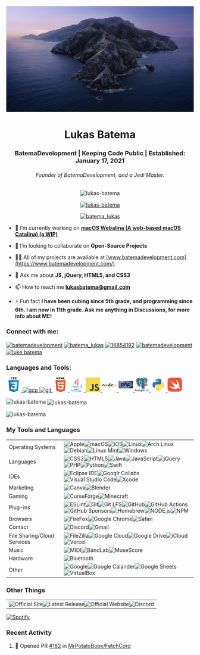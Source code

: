 ![macOS Catalina](assets/macOS_Catalina.JPG)
---
<h1 align="center">Lukas Batema</h1>
<h3 align="center">BatemaDevelopment | Keeping Code Public | Established: January 17, 2021</h3>
<h6 align="center">Founder of BatemaDevelopment, and a Jedi Master.</h6>

<p align="center"> <img src="https://komarev.com/ghpvc/?username=lukas-batema&label=Profile%20views&color=0e75b6&style=flat" alt="lukas-batema" /> </p>

<p align="center"> <a href="https://github.com/ryo-ma/github-profile-trophy"><img src="https://github-profile-trophy.vercel.app/?username=lukas-batema" alt="lukas-batema" /></a> </p>

<p align="center"> <a href="https://twitter.com/batema_lukas" target="blank"><img src="https://img.shields.io/twitter/follow/batema_lukas?logo=twitter&style=for-the-badge" alt="batema_lukas" /></a> </p>

- 🔭 I’m currently working on **[macOS Webalina (A web-based macOS Catalina) (a WIP)](https://dev.catalina.batemadevelopment.com/)**

- 👯 I’m looking to collaborate on **Open-Source Projects**

- 👨‍💻 All of my projects are available at [www.batemadevelopment.com](https://www.batemadevelopment.com/)

- 💬 Ask me about **JS, jQuery, HTML5, and CSS3**

- 📫 How to reach me **lukasbatema@gmail.com**

- ⚡ Fun fact **I have been cubing since 5th grade, and programming since 6th. I am now in 11th grade. Ask me anything in Discussions, for more info about ME!** 

<h3 align="left">Connect with me:</h3>
<p align="left">
<a href="https://codepen.io/batemadevelopment" target="blank"><img align="center" src="https://raw.githubusercontent.com/rahuldkjain/github-profile-readme-generator/master/src/images/icons/Social/codepen.svg" alt="batemadevelopment" height="30" width="40" /></a>
<a href="https://twitter.com/batema_lukas" target="blank"><img align="center" src="https://raw.githubusercontent.com/rahuldkjain/github-profile-readme-generator/master/src/images/icons/Social/twitter.svg" alt="batema_lukas" height="30" width="40" /></a>
<a href="https://stackoverflow.com/users/16854192" target="blank"><img align="center" src="https://raw.githubusercontent.com/rahuldkjain/github-profile-readme-generator/master/src/images/icons/Social/stack-overflow.svg" alt="16854192" height="30" width="40" /></a>
<a href="https://instagram.com/batemadevelopment" target="blank"><img align="center" src="https://raw.githubusercontent.com/rahuldkjain/github-profile-readme-generator/master/src/images/icons/Social/instagram.svg" alt="batemadevelopment" height="30" width="40" /></a>
<a href="https://www.behance.net/luke batema" target="blank"><img align="center" src="https://raw.githubusercontent.com/rahuldkjain/github-profile-readme-generator/master/src/images/icons/Social/behance.svg" alt="luke batema" height="30" width="40" /></a>
</p>

<h3 align="left">Languages and Tools:</h3>
<p align="left"> <a href="https://www.w3schools.com/css/" target="_blank"> <img src="https://raw.githubusercontent.com/devicons/devicon/master/icons/css3/css3-original-wordmark.svg" alt="css3" width="40" height="40"/> </a> <a href="https://cloud.google.com" target="_blank"> <img src="https://www.vectorlogo.zone/logos/google_cloud/google_cloud-icon.svg" alt="gcp" width="40" height="40"/> </a> <a href="https://git-scm.com/" target="_blank"> <img src="https://www.vectorlogo.zone/logos/git-scm/git-scm-icon.svg" alt="git" width="40" height="40"/> </a> <a href="https://www.w3.org/html/" target="_blank"> <img src="https://raw.githubusercontent.com/devicons/devicon/master/icons/html5/html5-original-wordmark.svg" alt="html5" width="40" height="40"/> </a> <a href="https://www.java.com" target="_blank"> <img src="https://raw.githubusercontent.com/devicons/devicon/master/icons/java/java-original.svg" alt="java" width="40" height="40"/> </a> <a href="https://developer.mozilla.org/en-US/docs/Web/JavaScript" target="_blank"> <img src="https://raw.githubusercontent.com/devicons/devicon/master/icons/javascript/javascript-original.svg" alt="javascript" width="40" height="40"/> </a> <a href="https://nodejs.org" target="_blank"> <img src="https://raw.githubusercontent.com/devicons/devicon/master/icons/nodejs/nodejs-original-wordmark.svg" alt="nodejs" width="40" height="40"/> </a> <a href="https://www.php.net" target="_blank"> <img src="https://raw.githubusercontent.com/devicons/devicon/master/icons/php/php-original.svg" alt="php" width="40" height="40"/> </a> <a href="https://www.postgresql.org" target="_blank"> <img src="https://raw.githubusercontent.com/devicons/devicon/master/icons/postgresql/postgresql-original-wordmark.svg" alt="postgresql" width="40" height="40"/> </a> <a href="https://www.python.org" target="_blank"> <img src="https://raw.githubusercontent.com/devicons/devicon/master/icons/python/python-original.svg" alt="python" width="40" height="40"/> </a> <a href="https://developer.apple.com/swift/" target="_blank"> <img src="https://raw.githubusercontent.com/devicons/devicon/master/icons/swift/swift-original.svg" alt="swift" width="40" height="40"/> </a> </p>

<p><img align="left" src="https://github-readme-stats.vercel.app/api/top-langs?username=lukas-batema&show_icons=true&theme=dark&locale=en&layout=compact" alt="lukas-batema" /></p>

<p>&nbsp;<img align="center" src="https://github-readme-stats.vercel.app/api?username=lukas-batema&show_icons=true&theme=dark&locale=en" alt="lukas-batema" /></p>

<p><img align="center" src="https://github-readme-streak-stats.herokuapp.com/?user=lukas-batema&theme=dark" alt="lukas-batema" /></p>


### My Tools and Languages
<table>
  <tr>
    <td>
      Operating Systems
    </td>
    <td>
      <img alt="Apple" src="https://camo.githubusercontent.com/685cf68a824b91e854d943d304d09e73c11a759add33ce2cf2c7beeba1e3c8bd/68747470733a2f2f696d672e736869656c64732e696f2f62616467652f4170706c652d3030303030302e7376673f7374796c653d666f722d7468652d6261646765266c6f676f3d4170706c65266c6f676f436f6c6f723d7768697465"/><img alt="macOS" src="https://camo.githubusercontent.com/e00426722c8521fdaa1e2e64b9a2f20098da1291bb4a62d668d10b315a23cc60/68747470733a2f2f696d672e736869656c64732e696f2f62616467652f6d61634f532d3030303030302e7376673f7374796c653d666f722d7468652d6261646765266c6f676f3d6d61634f53266c6f676f436f6c6f723d7768697465" /><img alt="iOS" src="https://camo.githubusercontent.com/ecefbb8ec6b18c897f49e6fe50303aba2a4e8ba28409b625fefe5b86a4ce3f5a/68747470733a2f2f696d672e736869656c64732e696f2f62616467652f694f532d3030303030302e7376673f7374796c653d666f722d7468652d6261646765266c6f676f3d694f53266c6f676f436f6c6f723d7768697465" /><img alt="Linux" src="https://camo.githubusercontent.com/c1373a60904504472ef35c13510254c1d45b4155ab30527cdd9c7bf59dab6eff/68747470733a2f2f696d672e736869656c64732e696f2f62616467652f4c696e75782d4643433632342e7376673f7374796c653d666f722d7468652d6261646765266c6f676f3d4c696e7578266c6f676f436f6c6f723d626c61636b" /><img alt="Arch Linux" src="https://camo.githubusercontent.com/c09b6698db58200869f4950f254f91d8fbf2a693314df6d356f17ca463b6ef7e/68747470733a2f2f696d672e736869656c64732e696f2f62616467652f417263682532304c696e75782d3137393344312e7376673f7374796c653d666f722d7468652d6261646765266c6f676f3d417263682d4c696e7578266c6f676f436f6c6f723d7768697465" /><img alt="Debian" src="https://camo.githubusercontent.com/cfa7a439ddf872c8d936d56ba36599dbc0c5a8614788fee6360ce0f9288d94b9/68747470733a2f2f696d672e736869656c64732e696f2f62616467652f44656269616e2d4138314433332e7376673f7374796c653d666f722d7468652d6261646765266c6f676f3d44656269616e266c6f676f436f6c6f723d7768697465"/><img alt="Linux Mint" src="https://camo.githubusercontent.com/d75e2b302b5f8265046be05424755c113d34a73d05fbd464449a1481ffe7b50a/68747470733a2f2f696d672e736869656c64732e696f2f62616467652f4c696e75782532304d696e742d3837434633452e7376673f7374796c653d666f722d7468652d6261646765266c6f676f3d4c696e75782d4d696e74266c6f676f436f6c6f723d7768697465" /><img alt="Windows" src="https://camo.githubusercontent.com/0427443f3a95058b032842f5bb73450143e5e792a3a11930a668a2fcafa0903d/68747470733a2f2f696d672e736869656c64732e696f2f62616467652f57696e646f77732d3030373844362e7376673f7374796c653d666f722d7468652d6261646765266c6f676f3d57696e646f7773266c6f676f436f6c6f723d7768697465" />
    </td>
  </tr>
  <tr>
    <td>
      Languages
    </td>
    <td>
      <img alt="CSS3" src="https://camo.githubusercontent.com/dad0bd470ccac1d7413044b05b886be1e106386624008bd31a6c950f7d608460/68747470733a2f2f696d672e736869656c64732e696f2f62616467652f435353332d3135373242362e7376673f7374796c653d666f722d7468652d6261646765266c6f676f3d43535333266c6f676f436f6c6f723d7768697465"/><img alt="HTML5" src="https://camo.githubusercontent.com/ce98a71a9faff159f0f00537dd08693cea68ca1d891f91c7e9021b8191d02fae/68747470733a2f2f696d672e736869656c64732e696f2f62616467652f48544d4c352d4533344632362e7376673f7374796c653d666f722d7468652d6261646765266c6f676f3d48544d4c35266c6f676f436f6c6f723d7768697465" /><img alt="Java" src="https://camo.githubusercontent.com/b21fddd68aae7da22e258567d89e638dbfdf3193fa969f98869ff66013fd206c/68747470733a2f2f696d672e736869656c64732e696f2f62616467652f4a6176612d3030373339362e7376673f7374796c653d666f722d7468652d6261646765266c6f676f3d4a617661266c6f676f436f6c6f723d7768697465" /><img alt="JavaScript" src="https://camo.githubusercontent.com/a2042e7183b80291f7a9b360ee5b0390cc7bb4ee163e0304d43659a5000ecba0/68747470733a2f2f696d672e736869656c64732e696f2f62616467652f4a6176615363726970742d4637444631452e7376673f7374796c653d666f722d7468652d6261646765266c6f676f3d4a617661536372697074266c6f676f436f6c6f723d626c61636b" /><img alt="jQuery" src="https://camo.githubusercontent.com/866339b5db1fb920eec7bedce71aff4d54ceb7c3f1711ac6fdf34e3e404a2380/68747470733a2f2f696d672e736869656c64732e696f2f62616467652f6a51756572792d3037363941442e7376673f7374796c653d666f722d7468652d6261646765266c6f676f3d6a5175657279266c6f676f436f6c6f723d7768697465" /><img alt="PHP" src="https://camo.githubusercontent.com/a674d1336815658408d47e7e41d6dd35bac7bb96d3da9088fdf2bdb16166d79e/68747470733a2f2f696d672e736869656c64732e696f2f62616467652f5048502d3737374242342e7376673f7374796c653d666f722d7468652d6261646765266c6f676f3d504850266c6f676f436f6c6f723d7768697465" /><img alt="Python" src="https://camo.githubusercontent.com/2e06bcd730098de47f44d5fa16744fe933e6b7b1676480371241e363b589c955/68747470733a2f2f696d672e736869656c64732e696f2f62616467652f507974686f6e2d3337373641422e7376673f7374796c653d666f722d7468652d6261646765266c6f676f3d507974686f6e266c6f676f436f6c6f723d7768697465" /><img alt="Swift" src="https://camo.githubusercontent.com/f7994a1916a6baf6c90747483111771dd08fb0333ef1a6bd0c8bcb2ac66893f6/68747470733a2f2f696d672e736869656c64732e696f2f62616467652f53776966742d4641373334332e7376673f7374796c653d666f722d7468652d6261646765266c6f676f3d5377696674266c6f676f436f6c6f723d7768697465" />
    </td>
  </tr>

  <tr>
    <td>
      IDEs
    </td>
    <td>
      <img alt="Eclipse IDE" src="https://camo.githubusercontent.com/3b22a3c68cb2fa6aeecf559d7e83cc90b90e0c4a64cf29f479162a86d6225d71/68747470733a2f2f696d672e736869656c64732e696f2f62616467652f45636c697073652532304944452d3243323235352e7376673f7374796c653d666f722d7468652d6261646765266c6f676f3d45636c697073652d494445266c6f676f436f6c6f723d7768697465" /><img alt="Googlr Collabs" src="https://camo.githubusercontent.com/aa9da07810b6fd4acc9680085f7c204c232372382a7987c74b7fdfae7456708f/68747470733a2f2f696d672e736869656c64732e696f2f62616467652f476f6f676c65253230436f6c61622d4639414230302e7376673f7374796c653d666f722d7468652d6261646765266c6f676f3d476f6f676c652d436f6c6162266c6f676f436f6c6f723d7768697465" /><img alt="Visual Studio Code" src="https://camo.githubusercontent.com/1b9c3034aa078ebfac8da21d4a43ab67da92ad801a08c4b9b04cfecfb54df2d2/68747470733a2f2f696d672e736869656c64732e696f2f62616467652f56697375616c25323053747564696f253230436f64652d3030374143432e7376673f7374796c653d666f722d7468652d6261646765266c6f676f3d56697375616c2d53747564696f2d436f6465266c6f676f436f6c6f723d7768697465" /><img alt="Xcode" src="https://camo.githubusercontent.com/d2ff04c1eedd4210800503f06c505ed7c6f93a65b7166679999a03e7a1563bb9/68747470733a2f2f696d672e736869656c64732e696f2f62616467652f58636f64652d3134374546422e7376673f7374796c653d666f722d7468652d6261646765266c6f676f3d58636f6465266c6f676f436f6c6f723d7768697465" />
    </td>
  </tr>

  <tr>
    <td>
      Marketing
    </td>
    <td>
      <img alt="Canva" src="https://camo.githubusercontent.com/fdc7b4e479c2ba7e2a460b36ae4d725c317e0e86c52d5ac100612ee80aaaa75c/68747470733a2f2f696d672e736869656c64732e696f2f62616467652f43616e76612d3030433443432e7376673f7374796c653d666f722d7468652d6261646765266c6f676f3d43616e7661266c6f676f436f6c6f723d7768697465"/><img alt="Blender" src="https://camo.githubusercontent.com/cb23816183103b31c6250539d320879e42c65098bf75f6761db4727043ea0502/68747470733a2f2f696d672e736869656c64732e696f2f62616467652f426c656e6465722d4635373932412e7376673f7374796c653d666f722d7468652d6261646765266c6f676f3d426c656e646572266c6f676f436f6c6f723d7768697465" />
    </td>
  </tr>

  <tr>
    <td>
      Gaming
    </td>
    <td>
      <img alt="CurseForge" src="https://camo.githubusercontent.com/3180b6a4450543ace66d21a6703edd487b141d80110ce673a1ba92584237a14f/68747470733a2f2f696d672e736869656c64732e696f2f62616467652f4375727365466f7267652d3634343141342e7376673f7374796c653d666f722d7468652d6261646765266c6f676f3d4375727365466f726765266c6f676f436f6c6f723d7768697465"/><img alt="Minecraft" src="https://camo.githubusercontent.com/c2d588f052698aa69e607204548c52434f4350adc4a9a8d121a1eb35f431a01f/68747470733a2f2f696d672e736869656c64732e696f2f62616467652f4d696e6563726166742d3632423437412e7376673f7374796c653d666f722d7468652d6261646765266c6f676f3d4d696e656372616674266c6f676f436f6c6f723d7768697465">
    </td>
  </tr>

  <tr>
    <td>
      Plug-ins
    </td>
    <td>
      <img alt="ESLint" src="https://camo.githubusercontent.com/f9a8004b01e8aa1050225058c8e1d0b9766145b331ebb3c282dc3dd95847c110/68747470733a2f2f696d672e736869656c64732e696f2f62616467652f45534c696e742d3442333243332e7376673f7374796c653d666f722d7468652d6261646765266c6f676f3d45534c696e74266c6f676f436f6c6f723d7768697465" /><img alt="Git" src="https://camo.githubusercontent.com/e56fabf10c6279837b862f53dab44e7a4afedbb2ee9b4c91881e5d22e6f379e9/68747470733a2f2f696d672e736869656c64732e696f2f62616467652f4769742d4630353033322e7376673f7374796c653d666f722d7468652d6261646765266c6f676f3d476974266c6f676f436f6c6f723d7768697465" /><img alt="Git LFS" src="https://camo.githubusercontent.com/754c22f7a87608a8279fb08e2cc8bcd2417cff539e9b26ed662184bc98b679f9/68747470733a2f2f696d672e736869656c64732e696f2f62616467652f4769742532304c46532d4636343933352e7376673f7374796c653d666f722d7468652d6261646765266c6f676f3d4769742d4c4653266c6f676f436f6c6f723d7768697465" /><img alt="GitHub" src="https://camo.githubusercontent.com/ab157f6775de79be0a1001ed37be1ec4ec4529a9de146f306700d725aea9bce5/68747470733a2f2f696d672e736869656c64732e696f2f62616467652f4769744875622d3138313731372e7376673f7374796c653d666f722d7468652d6261646765266c6f676f3d476974487562266c6f676f436f6c6f723d7768697465" /><img alt="GitHub Actions" src="https://img.shields.io/badge/GitHub%20Actions-2088FF.svg?style=for-the-badge&logo=GitHub-Actions&logoColor=white" /><img alt="GitHub Sponsors" src="https://camo.githubusercontent.com/a882cfd79e0e59dcac1b52359dbd2005e2303e6d4ae9fbe14d4bf49259707d03/68747470733a2f2f696d672e736869656c64732e696f2f62616467652f47697448756225323053706f6e736f72732d4541344141412e7376673f7374796c653d666f722d7468652d6261646765266c6f676f3d4769744875622d53706f6e736f7273266c6f676f436f6c6f723d7768697465" /><img alt="Homebrew" src="https://camo.githubusercontent.com/aa4a15c838d602fd252044199a9cfc8b158c90f8f44ed525ad55165848b93a8e/68747470733a2f2f696d672e736869656c64732e696f2f62616467652f486f6d65627265772d4642423034302e7376673f7374796c653d666f722d7468652d6261646765266c6f676f3d486f6d6562726577266c6f676f436f6c6f723d626c61636b" /><img alt="NODE.js" src="https://camo.githubusercontent.com/b37d957fad59c6603fe2d92ad99e098a1c6626f8a361ed2241834a9a6e630f14/68747470733a2f2f696d672e736869656c64732e696f2f62616467652f4e6f64652e6a732d3333393933332e7376673f7374796c653d666f722d7468652d6261646765266c6f676f3d6e6f64652d646f742d6a73266c6f676f436f6c6f723d7768697465" /><img alt="NPM" src="https://camo.githubusercontent.com/43c3660c8bdde5cfa362d62c4f99c19bb33a5c42d7ccf391c27bcadf8482a1bc/68747470733a2f2f696d672e736869656c64732e696f2f62616467652f6e706d2d4342333833372e7376673f7374796c653d666f722d7468652d6261646765266c6f676f3d6e706d266c6f676f436f6c6f723d7768697465" />
    </td>
  </tr>

  <tr>
    <td>
      Browsers
    </td>
    <td>
      <img alt="FireFox" src="https://camo.githubusercontent.com/a89695ed31ce329d1e3b7b014b57e44b35626461223e6f8cef844025e3c27d57/68747470733a2f2f696d672e736869656c64732e696f2f62616467652f46697265666f782d4646373133392e7376673f7374796c653d666f722d7468652d6261646765266c6f676f3d46697265666f78266c6f676f436f6c6f723d7768697465" /><img alt="Google Chrome" src="https://camo.githubusercontent.com/0eafe5d80edbd145483b2843f2a2efa8341d00f5decea280a1f1debea4023314/68747470733a2f2f696d672e736869656c64732e696f2f62616467652f476f6f676c652532304368726f6d652d3432383546342e7376673f7374796c653d666f722d7468652d6261646765266c6f676f3d476f6f676c652d4368726f6d65266c6f676f436f6c6f723d7768697465" /><img alt="Safari" src="https://camo.githubusercontent.com/b2d4cf59e264071b816131303a22c0bce571acab249e39b595ad42918efc729f/68747470733a2f2f696d672e736869656c64732e696f2f62616467652f5361666172692d3030303030302e7376673f7374796c653d666f722d7468652d6261646765266c6f676f3d536166617269266c6f676f436f6c6f723d7768697465" />
    </td>
  </tr>

  <tr>
    <td>
      Contact
    </td>
    <td>
     <img alt="Discord" src="https://camo.githubusercontent.com/f257bb40e7e593706d8435f63289d3da48a48c24e16bc0e9b053daca1a8043b5/68747470733a2f2f696d672e736869656c64732e696f2f62616467652f446973636f72642d3732383944412e7376673f7374796c653d666f722d7468652d6261646765266c6f676f3d446973636f7264266c6f676f436f6c6f723d7768697465" /><img alt="Gmail" src="https://camo.githubusercontent.com/51b1ea379fc48634d361968b9cafab7b4249be93fd70f6fbd8e8a99304dd262e/68747470733a2f2f696d672e736869656c64732e696f2f62616467652f476d61696c2d4541343333352e7376673f7374796c653d666f722d7468652d6261646765266c6f676f3d476d61696c266c6f676f436f6c6f723d7768697465" />
    </td>
  </tr>

  <tr>
    <td>
      File Sharing/Cloud Services
    </td>
    <td>
      <img alt="FileZilla" src="https://camo.githubusercontent.com/17b2cfd0252d8bac5dfa28eb5dcef1ed1c027ddc1154b3051f4e1d31be24a3f6/68747470733a2f2f696d672e736869656c64732e696f2f62616467652f46696c655a696c6c612d4246303030302e7376673f7374796c653d666f722d7468652d6261646765266c6f676f3d46696c655a696c6c61266c6f676f436f6c6f723d7768697465" /><img alt="Google Cloud" src="https://camo.githubusercontent.com/1ef47876d43138a4875ae9cb5c02b669c81a6cf38c239bd6f332ed321b4ad110/68747470733a2f2f696d672e736869656c64732e696f2f62616467652f476f6f676c65253230436c6f75642d3432383546342e7376673f7374796c653d666f722d7468652d6261646765266c6f676f3d476f6f676c652d436c6f7564266c6f676f436f6c6f723d7768697465" /><img alt="Google Drive" src="https://camo.githubusercontent.com/8174db2235b4fe8527d21d6b257427060e494a24c57b5540681fc00f44f25620/68747470733a2f2f696d672e736869656c64732e696f2f62616467652f476f6f676c6525323044726976652d3432383546342e7376673f7374796c653d666f722d7468652d6261646765266c6f676f3d476f6f676c652d4472697665266c6f676f436f6c6f723d7768697465" /><img alt="iCloud" src="https://camo.githubusercontent.com/82b36963e6b6d7dad851ff58dbbe210e6ee906f5646bfcfcc2b50b5bce9c8d56/68747470733a2f2f696d672e736869656c64732e696f2f62616467652f69436c6f75642d3336393346332e7376673f7374796c653d666f722d7468652d6261646765266c6f676f3d69436c6f7564266c6f676f436f6c6f723d7768697465" /><img alt="Vercel" src="https://camo.githubusercontent.com/ffe2121b61bc0dcabb1969493d4e13984b99a83511b1ab4ccd73ba4f6a6d825b/68747470733a2f2f696d672e736869656c64732e696f2f62616467652f56657263656c2d3030303030302e7376673f7374796c653d666f722d7468652d6261646765266c6f676f3d56657263656c266c6f676f436f6c6f723d7768697465" />
    </td>
  </tr>

  <tr>
    <td>
      Music
    </td>
    <td>
      <img alt="MIDI" src="https://camo.githubusercontent.com/8c4dd3ec35a9aa793031d0bb06709e093701c287fbdb89f830fe26e5e094146c/68747470733a2f2f696d672e736869656c64732e696f2f62616467652f4d4944492d3030303030302e7376673f7374796c653d666f722d7468652d6261646765266c6f676f3d4d494449266c6f676f436f6c6f723d7768697465" /><img alt="BandLab" src="https://camo.githubusercontent.com/ddd9f616494ad16fdf2c51a16b879cc4bcb531efa8817ae0861f6f4dccba54bc/68747470733a2f2f696d672e736869656c64732e696f2f62616467652f42616e644c61622d4443333731302e7376673f7374796c653d666f722d7468652d6261646765266c6f676f3d42616e644c6162266c6f676f436f6c6f723d7768697465" /><img alt="MuseScore" src="https://camo.githubusercontent.com/ba3b0b81c73baf352939a05b1a719a9a5572cdd800cceeee74fb13d246a4944e/68747470733a2f2f696d672e736869656c64732e696f2f62616467652f4d75736553636f72652d3141373042382e7376673f7374796c653d666f722d7468652d6261646765266c6f676f3d4d75736553636f7265266c6f676f436f6c6f723d7768697465" />
    </td>
  </tr>

  <tr>
    <td>
      Hardware
    </td>
    <td>
      <img alt="Bluetooth" src="https://camo.githubusercontent.com/b09953628c3fd05741c075b5c6ae8d1530802e69beeb64c81b94ac2aa535f7d6/68747470733a2f2f696d672e736869656c64732e696f2f62616467652f426c7565746f6f74682d3030383246432e7376673f7374796c653d666f722d7468652d6261646765266c6f676f3d426c7565746f6f7468266c6f676f436f6c6f723d7768697465" />
    </td>
  </tr>

  <tr>
    <td>
      Other
    </td>
    <td>
      <img alt="Google" src="https://camo.githubusercontent.com/cba867c3ec77834f354e2d03cf53231ac30eaa79d1642c380c0ac67f3f58d30a/68747470733a2f2f696d672e736869656c64732e696f2f62616467652f476f6f676c652d3432383546342e7376673f7374796c653d666f722d7468652d6261646765266c6f676f3d476f6f676c65266c6f676f436f6c6f723d7768697465" /><img alt="Google Calander" src="https://camo.githubusercontent.com/e512498a8f9e38fb6be02ba660323ed581a8bdc489d0906a118966979c9986a6/68747470733a2f2f696d672e736869656c64732e696f2f62616467652f476f6f676c6525323043616c656e6461722d3432383546342e7376673f7374796c653d666f722d7468652d6261646765266c6f676f3d476f6f676c652d43616c656e646172266c6f676f436f6c6f723d7768697465" /><img alt="Google Sheets" src="https://camo.githubusercontent.com/58e3fc0b3e0b01c9b98fe3bc50a1db174fd3d2d503da72773d9416a3adf414f4/68747470733a2f2f696d672e736869656c64732e696f2f62616467652f476f6f676c652532305368656574732d3334413835332e7376673f7374796c653d666f722d7468652d6261646765266c6f676f3d476f6f676c652d536865657473266c6f676f436f6c6f723d7768697465" /><img alt="VirtualBox" src="https://camo.githubusercontent.com/78b8f8ec64e71a331c0b0debb50ca7cdfde9c610acdd0d53d2cf6dfcb113395c/68747470733a2f2f696d672e736869656c64732e696f2f62616467652f5669727475616c426f782d3138334136312e7376673f7374796c653d666f722d7468652d6261646765266c6f676f3d5669727475616c426f78266c6f676f436f6c6f723d7768697465" />
    </td>
</table>

### Other Things
<table>
  <tr>
    <td>
      <img alt="Official Site" src="https://img.shields.io/website?down_color=lightgrey&down_message=offline&up_color=blue&up_message=online&style=for-the-badge&url=https://www.batemadevelopment.com/" /><img alt="Latest Release" src="https://img.shields.io/github/v/release/Lukas-Batema/lukas-batema.github.io?style=for-the-badge&include_prereleases" /><img alt="Official Website" src="https://img.shields.io/github/repo-size/Lukas-Batema/BatemaDevelopment?style=for-the-badge" /><img alt="Discord" src="https://img.shields.io/badge/Discord-GameHogPlays%230119-blue?style=for-the-badge" />
    </td>
  </tr>
</table>

[![Spotify](https://novatorem-lukas-batema.vercel.app/api/spotify)](https://open.spotify.com/user/013s9s9c4z1it8k5v8t3fzcse)


### Recent Activity
<!--START_SECTION:activity-->
1. 💪 Opened PR [#182](https://github.com/MrPotatoBobx/FetchCord/pull/182) in [MrPotatoBobx/FetchCord](https://github.com/MrPotatoBobx/FetchCord)
<!--END_SECTION:activity-->
